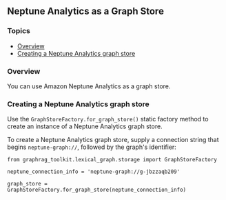 ## Neptune Analytics as a Graph Store

### Topics

  - [Overview](#overview)
  - [Creating a Neptune Analytics graph store](#creating-a-neptune-analytics-graph-store)

### Overview

You can use Amazon Neptune Analytics as a graph store.

### Creating a Neptune Analytics graph store

Use the `GraphStoreFactory.for_graph_store()` static factory method to create an instance of a Neptune Analytics graph store.

To create a Neptune Analytics graph store, supply a connection string that begins `neptune-graph://`, followed by the graph's identifier:

```
from graphrag_toolkit.lexical_graph.storage import GraphStoreFactory

neptune_connection_info = 'neptune-graph://g-jbzzaqb209'

graph_store = GraphStoreFactory.for_graph_store(neptune_connection_info)
```

